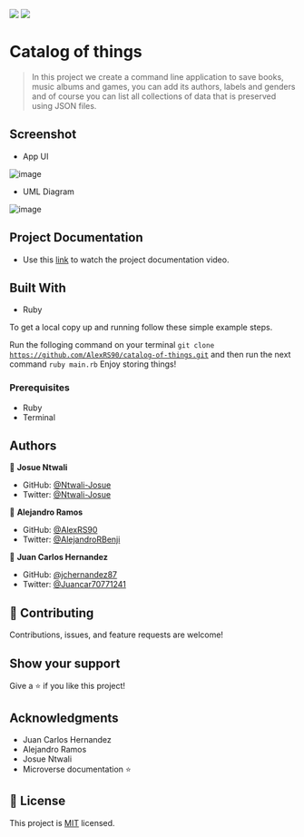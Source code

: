 ![](https://img.shields.io/badge/Microverse-blueviolet)
![](https://img.shields.io/badge/Ruby-red)

# Catalog of things

> In this project we create a command line application to save books, music albums and games, you can add its authors, labels and genders
and of course you can list all collections of data that is preserved using JSON files.

## Screenshot
- App UI

![image](https://user-images.githubusercontent.com/58233753/153499088-16543955-3939-41eb-b16d-e201f4980543.png)

- UML Diagram

![image](https://user-images.githubusercontent.com/58233753/153499285-8cba7cf1-e784-4ef3-8d34-75ac3aa81eca.png)


## Project Documentation

- Use this [link](https://drive.google.com/file/d/1ICQurK07X3jPnKLJx9CTNhvXcaDh2t3t/view?usp=sharing) to watch the project documentation video.

## Built With

- Ruby

To get a local copy up and running follow these simple example steps.

Run the folloging command on your terminal <code>git clone https://github.com/AlexRS90/catalog-of-things.git</code>
and then run the next command <code>ruby main.rb</code>
Enjoy storing things!

### Prerequisites

- Ruby
- Terminal

## Authors

👤 **Josue Ntwali**

- GitHub: [@Ntwali-Josue](https://github.com/Ntwali-Josue)
- Twitter: [@Ntwali-Josue](https://twitter.com/JosueNtwali)

👤 **Alejandro Ramos**

- GitHub: [@AlexRS90](https://github.com/AlexRS90)
- Twitter: [@AlejandroRBenji](https://twitter.com/AlejandroRBenji)

👤 **Juan Carlos Hernandez**

- GitHub: [@jchernandez87](https://github.com/jchernandez87)
- Twitter: [@Juancar70771241](https://twitter.com/juancar70771241)


## 🤝 Contributing

Contributions, issues, and feature requests are welcome!


## Show your support

Give a ⭐️ if you like this project!

## Acknowledgments

- Juan Carlos Hernandez
- Alejandro Ramos
- Josue Ntwali
- Microverse documentation ⭐️

## 📝 License

This project is [MIT](./MIT.md) licensed.
